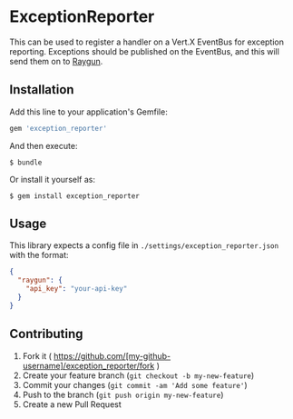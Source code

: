 # ExceptionReporter

This can be used to register a handler on a Vert.X EventBus for exception reporting.  Exceptions should be published on the EventBus, and this will send them on to [Raygun](raygun.io).

## Installation

Add this line to your application's Gemfile:

```ruby
gem 'exception_reporter'
```

And then execute:

    $ bundle

Or install it yourself as:

    $ gem install exception_reporter

## Usage

This library expects a config file in `./settings/exception_reporter.json` with the format:

```json
{
  "raygun": {
    "api_key": "your-api-key"
  }
}
```


## Contributing

1. Fork it ( https://github.com/[my-github-username]/exception_reporter/fork )
2. Create your feature branch (`git checkout -b my-new-feature`)
3. Commit your changes (`git commit -am 'Add some feature'`)
4. Push to the branch (`git push origin my-new-feature`)
5. Create a new Pull Request
